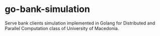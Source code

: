 # go-bank-simulation
Serve bank clients simulation implemented in Golang for Distributed and Parallel Computation class of University of Macedonia.
